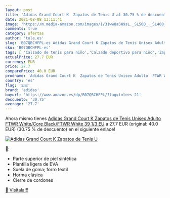 ```yaml
---
layout: post
title: 'Adidas Grand Court K  Zapatos de Tenis U al 30.75 % de descuento'
date: 2021-08-08 13:11:41
image: 'https://m.media-amazon.com/images/I/31ww8aSW9sL._SL500_._SL400_.jpg'
comments: true
category: ofertas
author: 'tole.es'
slug: 'B07QBCHFPL-es Adidas Grand Court K Zapatos de Tenis Unisex Adulto FTWR...'
sku: 'B07QBCHFPL-es'
tags: [ 'Calzado de tenis para niño','Calzado deportivo para niño','Zapatillas y calzado deportivo para Niño','Zapatos','Zapatos - Niños','Zapatos y complementos','adidas','zapatos', ]
actualPrice: 27.7 EUR
currency: EUR
price: 27.7
comparePrice: 40.0 EUR
prodname: 'Adidas Grand Court K  Zapatos de Tenis Unisex Adulto  FTWR White/Core Black/FTWR White  39 1/3 EU'
country: 'es'
flag: '🇪🇸'
brand: 'adidas'
buyurl: 'https://www.amazon.es/dp/B07QBCHFPL/?tag=tolees-21'
descuento: '30.75'
average: '27.7'
---
```


Ahora mismo tienes [Adidas Grand Court K  Zapatos de Tenis Unisex Adulto  FTWR White/Core Black/FTWR White  39 1/3 EU](https://www.amazon.es/dp/B07QBCHFPL/?tag=tolees-21) a 27.7 EUR (original: 40.0 EUR) (30.75 %  de descuento) en el siguiente enlace!

[![Adidas Grand Court K  Zapatos de Tenis U](https://m.media-amazon.com/images/I/31ww8aSW9sL._SL500_._SL400_.jpg)](https://www.amazon.es/dp/B07QBCHFPL/?tag=tolees-21)

🔎:

- Parte superior de piel sintética
- Plantilla ligera de EVA
- Suela de goma; forro textil
- Horma clásica
- Cierre de cordones

[🛒 Visítala!!!](https://www.amazon.es/dp/B07QBCHFPL/?tag=tolees-21)
